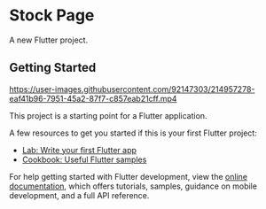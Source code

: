 # Stock Page

A new Flutter project.

## Getting Started

https://user-images.githubusercontent.com/92147303/214957278-eaf41b96-7951-45a2-87f7-c857eab21cff.mp4



This project is a starting point for a Flutter application.

A few resources to get you started if this is your first Flutter project:

- [Lab: Write your first Flutter app](https://docs.flutter.dev/get-started/codelab)
- [Cookbook: Useful Flutter samples](https://docs.flutter.dev/cookbook)

For help getting started with Flutter development, view the
[online documentation](https://docs.flutter.dev/), which offers tutorials,
samples, guidance on mobile development, and a full API reference.
